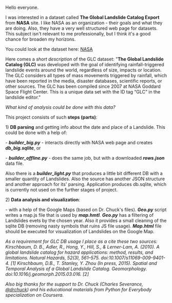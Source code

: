 <p>Hello everyone.</p>
I was interested in a dataset called <b>The Global Landslide Catalog Export</b> from <b>NASA</b> site. I like NASA as an organization - their goals and what they are doing. Also, they have a very well structured web page for datasets. This subject isn't relevant to me professionally, but I think it's a good chance for broaden my horizons.
<p>
You could look at the dataset here: <a href="https://data.nasa.gov/Earth-Science/Global-Landslide-Catalog-Export/dd9e-wu2v">NASA</a></p>
<p>Here comes a <i>short description</i> of the GLC dataset: "<b>The Global Landslide Catalog (GLC)</b> was developed with the goal of identifying rainfall-triggered landslide events around the world, regardless of size, impacts or location. The GLC considers all types of mass movements triggered by rainfall, which have been reported in the media, disaster databases, scientific reports, or other sources. The GLC has been compiled since 2007 at NASA Goddard Space Flight Center. This is a unique data set with the ID tag “GLC” in the landslide editor."</p>
<p><i>What kind of analysis could be done with this data?</i></p>
<p>This project consists of such <b>steps (parts)</b>:</p>
<p>1) <b>DB parsing</b> and getting info about the date and place of a Landslide. This could be done with a help of: <p>
- <b><i>builder_big.py</i></b> - interacts directly with NASA web page and creates <b><i>db_big.sqlite</i></b>, or </p>
<p>- <b><i>builder_offline.py</i></b> - does the same job, but with a downloaded <b><i>rows.json</i></b> data file.</p>
<p>Also there is a <b><i>builder_light.py</i></b> that produces a little bit different DB with a smaller quantity of Landslides. Also the source has another JSON structure and another approach for its' parsing. Application produces db.sqlite, which is currently not used on the further stages of project.</p>
2) <b>Data analysis and visualization</b>:
<p>- with a help of the Google Maps (based on Dr. Chuck's files). <b><i>Geo.py</i></b> script writes a map.js file that is used by <b><i>map.hmtl</i></b>. <b><i>Geo.py</i></b> has a filtering of Landslides evets by the chosen year. Also it provides a small cleaning of the sqlite DB (removing nasty symbols that ruins JS file usage). <b><i>Map.html</i></b> file should be executed for visualization of Landslides on the Google Map.</p>

<i>As a requirement for GLC DB usage I place as a cite these two sources<i>:
Kirschbaum, D. B., Adler, R., Hong, Y., Hill, S., & Lerner-Lam, A. (2010). A global landslide catalog for hazard applications: method, results, and limitations. Natural Hazards, 52(3), 561–575. doi:10.1007/s11069-009-9401-4. [1]
Kirschbaum, D.B., T. Stanley, Y. Zhou (In press, 2015). Spatial and Temporal Analysis of a Global Landslide Catalog. Geomorphology. doi:10.1016/j.geomorph.2015.03.016. [2]

Also big thanks for the support to Dr. Chuck (Charles Severance, <a href="https://twitter.com/drchuck">@drchuck</a>) and his educational materials from Python for Everybody specialization on Coursera.
